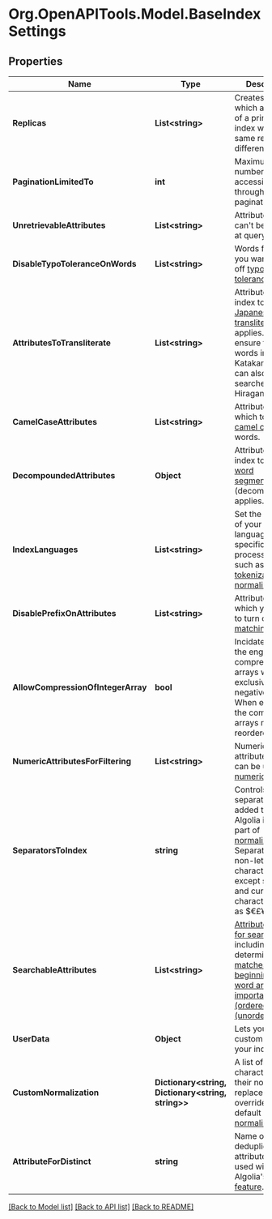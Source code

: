 # Org.OpenAPITools.Model.BaseIndexSettings

## Properties

Name | Type | Description | Notes
------------ | ------------- | ------------- | -------------
**Replicas** | **List&lt;string&gt;** | Creates [replicas](https://www.algolia.com/doc/guides/managing-results/refine-results/sorting/in-depth/replicas/), which are copies of a primary index with the same records but different settings. | [optional] 
**PaginationLimitedTo** | **int** | Maximum number of hits accessible through pagination. | [optional] [default to 1000]
**UnretrievableAttributes** | **List&lt;string&gt;** | Attributes that can&#39;t be retrieved at query time. | [optional] 
**DisableTypoToleranceOnWords** | **List&lt;string&gt;** | Words for which you want to turn off [typo tolerance](https://www.algolia.com/doc/guides/managing-results/optimize-search-results/typo-tolerance/). | [optional] 
**AttributesToTransliterate** | **List&lt;string&gt;** | Attributes in your index to which [Japanese transliteration](https://www.algolia.com/doc/guides/managing-results/optimize-search-results/handling-natural-languages-nlp/in-depth/language-specific-configurations/#japanese-transliteration-and-type-ahead) applies. This will ensure that words indexed in Katakana or Kanji can also be searched in Hiragana. | [optional] 
**CamelCaseAttributes** | **List&lt;string&gt;** | Attributes on which to split [camel case](https://wikipedia.org/wiki/Camel_case) words. | [optional] 
**DecompoundedAttributes** | **Object** | Attributes in your index to which [word segmentation](https://www.algolia.com/doc/guides/managing-results/optimize-search-results/handling-natural-languages-nlp/how-to/customize-segmentation/) (decompounding) applies. | [optional] 
**IndexLanguages** | **List&lt;string&gt;** | Set the languages of your index, for language-specific processing steps such as [tokenization](https://www.algolia.com/doc/guides/managing-results/optimize-search-results/handling-natural-languages-nlp/in-depth/tokenization/) and [normalization](https://www.algolia.com/doc/guides/managing-results/optimize-search-results/handling-natural-languages-nlp/in-depth/normalization/). | [optional] 
**DisablePrefixOnAttributes** | **List&lt;string&gt;** | Attributes for which you want to turn off [prefix matching](https://www.algolia.com/doc/guides/managing-results/optimize-search-results/override-search-engine-defaults/#adjusting-prefix-search). | [optional] 
**AllowCompressionOfIntegerArray** | **bool** | Incidates whether the engine compresses arrays with exclusively non-negative integers. When enabled, the compressed arrays may be reordered.  | [optional] [default to false]
**NumericAttributesForFiltering** | **List&lt;string&gt;** | Numeric attributes that can be used as [numerical filters](https://www.algolia.com/doc/guides/managing-results/rules/detecting-intent/how-to/applying-a-custom-filter-for-a-specific-query/#numerical-filters). | [optional] 
**SeparatorsToIndex** | **string** | Controls which separators are added to an Algolia index as part of [normalization](https://www.algolia.com/doc/guides/managing-results/optimize-search-results/handling-natural-languages-nlp/#what-does-normalization-mean). Separators are all non-letter characters except spaces and currency characters, such as $€£¥. | [optional] [default to ""]
**SearchableAttributes** | **List&lt;string&gt;** | [Attributes used for searching](https://www.algolia.com/doc/guides/managing-results/must-do/searchable-attributes/), including determining [if matches at the beginning of a word are important (ordered) or not (unordered)](https://www.algolia.com/doc/guides/managing-results/must-do/searchable-attributes/how-to/configuring-searchable-attributes-the-right-way/#understanding-word-position).  | [optional] 
**UserData** | **Object** | Lets you store custom data in your indices. | [optional] 
**CustomNormalization** | **Dictionary&lt;string, Dictionary&lt;string, string&gt;&gt;** | A list of characters and their normalized replacements to override Algolia&#39;s default [normalization](https://www.algolia.com/doc/guides/managing-results/optimize-search-results/handling-natural-languages-nlp/in-depth/normalization/). | [optional] 
**AttributeForDistinct** | **string** | Name of the deduplication attribute to be used with Algolia&#39;s [_distinct_ feature](https://www.algolia.com/doc/guides/managing-results/refine-results/grouping/#introducing-algolias-distinct-feature). | [optional] 

[[Back to Model list]](../README.md#documentation-for-models) [[Back to API list]](../README.md#documentation-for-api-endpoints) [[Back to README]](../README.md)

